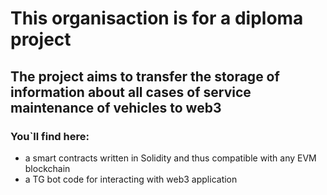 # This organisaction is for a diploma project   
## The project aims to transfer the storage of information about all cases of service maintenance of vehicles to web3
### You`ll find here:
- a smart contracts written in Solidity and thus compatible with any EVM blockchain
- a TG bot code for interacting with web3 application
